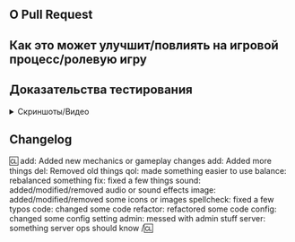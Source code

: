 <!-- Пиши **НИЖЕ** заголовков и **ВЫШЕ** комментариев, иначе это может быть невидимым. -->
<!-- Вы можете просмотреть Contributing.MD для подробного описания процесса PR. -->

## О Pull Request

<!-- Опишите PR. Пожалуйста, убедитесь, что каждое изменение задокументировано, иначе это может задержать проверку и даже помешать мейнтейнеру замерджить ваш PR! -->

## Как это может улучшит/повлиять на игровой процесс/ролевую игру

<!-- Пожалуйста, добавьте краткое описание того, почему, по вашему мнению, эти изменения принесут пользу игре и ролевой атмосфере сервера. Если вы не можете обосновать это словами, возможно тогда это не стоит добавлять. -->

## Доказательства тестирования

<!-- Вложите все скриншоты/видео/шаги отладки успешно работающего кода между блоками кода </summary> и </details>. -->
<!-- Нашим мапперам и спрайтерам: Публикация скриншотов контента ВНУТРИ РЕДАКТОРОВ (aseprite, PDN, SDMM и т. д.) НЕ является действительным доказательством тестирования. Пожалуйста, убедитесь, что вы скомпилировали игру и предоставили ДОКАЗАТЕЛЬСТВО того, что вы тестировали свои изменения. -->

<details>
<summary>Скриншоты/Видео</summary>
  
</details>

## Changelog

<!-- Если ваш PR изменяет аспекты игры, которые могут быть конкретно замечены игроками или администраторами, вы должны добавить changelog. Если ваше изменение НЕ соответствует этому описанию, удалите этот раздел. Сами строки ченджлога должны быть строго на английском. -->

:cl:
add: Added new mechanics or gameplay changes
add: Added more things
del: Removed old things
qol: made something easier to use
balance: rebalanced something
fix: fixed a few things
sound: added/modified/removed audio or sound effects
image: added/modified/removed some icons or images
spellcheck: fixed a few typos
code: changed some code
refactor: refactored some code
config: changed some config setting
admin: messed with admin stuff
server: something server ops should know
/:cl:

<!-- Оба :cl: необходимы для работы списка изменений! Вы можете поставить свое имя справа от первого :cl:, если хотите перезаписать свое имя пользователя GitHub в качестве автора в ченджлоге игры. -->
<!-- Вы можете использовать несколько одинаковых префиксов (они используются только для иконки в игре) и удалить ненужные. Несмотря на некоторые теги, ченджлоги в целом должны представлять, как изменения могут повлиять на игрока, а не краткое изложение содержания PR. -->
